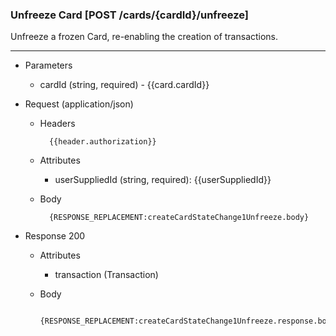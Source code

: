 ### Unfreeze Card [POST /cards/{cardId}/unfreeze]
Unfreeze a frozen Card, re-enabling the creation of transactions.

---
+ Parameters
    + cardId (string, required) - {{card.cardId}}

+ Request (application/json)
    + Headers
    
            {{header.authorization}}

    + Attributes
        + userSuppliedId (string, required): {{userSuppliedId}}
   
    + Body 
    
            {RESPONSE_REPLACEMENT:createCardStateChange1Unfreeze.body}
    
+ Response 200
    + Attributes
        + transaction (Transaction)

    + Body

           {RESPONSE_REPLACEMENT:createCardStateChange1Unfreeze.response.body}
